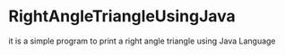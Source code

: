 # RightAngleTriangleUsingJava
it is a simple program to print a right angle triangle using Java Language
